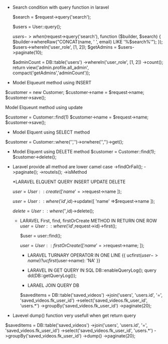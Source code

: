 * Search condition with query function in laravel

    $search = $request->query('search');

    $users = User::query();

    $users->when($request->query('search'), function ($builder, $search) {
        $builder->whereRaw("CONCAT(name, ' ', email) LIKE '%$search%'");
    });
    $users->whereIn('user_role', [1, 2]);
    $getAdmins = $users->paginate(10);

    $adminCount = DB::table('users')
                ->whereIn('user_role', [1, 2])
                ->count();      
                return view('admin.profile.all_admin', compact('getAdmins','adminCount'));



* Model Elqueunt method using INSERT 

 $customer       = new Customer;
 $customer->name = $request->name;
 $customer->save();

 Model Elqueunt method using update

 $customer        = Customer::find(1)
 $customer->name  = $request->name;
 $customer->save();


* Model Elquent using SELECT method

$customer = Customer::where('','')->orwhere('','')->get();

* Model Elquent using DELETE method
$customer = Customer::find(1);
$customer->delete();

* Laravel provide all method are lower camel case
   ->findOrFail();
   ->paginate();
   ->routeIs();
   ->isMethod

   *LARAVEL ELQUENT QUERY INSERT UPDATE DELETE

   $user = User::create([
                'name' =>$request->name
           ]);

           
   $user = User::where('id',$id)->update([
                'name' =>$request->name
           ]);

  $delete = User::where('',$id)->delete();

  * LARAVEL First, find, firstOrCreate  METHOD IN RETURN ONE ROW 
    $user = User::where('id',$request->id)->first();

    $user = user::find();

    $user = User::firstOrCreate([
        'name' =>$request->name;
    ]);

    * LARAVEL TURNARY OPERATOR IN ONE LINE 
    {{  ucfirst($user->name) ? ucfirst($user->name): 'NA'  }}

    * LARAVEL IN GET QUERY  IN SQL 
        DB::enableQueryLog();
        query
        dd(DB::getQueryLog());

    * LARAEL JOIN QUERY DB

    $saveditems  = DB::table('saved_videos')
                    ->join('users', 'users.id', '=', 'saved_videos.fk_user_id')
                    ->select('saved_videos.fk_user_id', 'users.*')
                    ->groupBy('saved_videos.fk_user_id')
                    ->paginate(20);


* Lavevel dump() function very usefull when get return query

$saveditems  = DB::table('saved_videos')
                    ->join('users', 'users.id', '=', 'saved_videos.fk_user_id')
                    ->select('saved_videos.fk_user_id', 'users.*')
                    ->groupBy('saved_videos.fk_user_id')
                    ->dump()
                    ->paginate(20);

 



